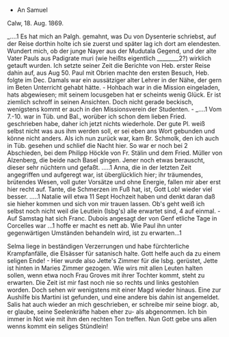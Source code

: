 + An Samuel

 Calw, 18. Aug. 1869.

_....1 Es hat mich an Palgh. gemahnt, was Du von Dysenterie schriebst, auf der Reise dorthin holte ich sie zuerst und später lag ich dort am elendesten. Wundert mich, ob der junge Nayer aus der Mudutala Gegend, und der alte Vater Pauls aus Padigrate muri (wie heißts eigentlich ________2?) wirklich getauft wurden. Ich setzte seiner Zeit die Berichte von Heb. erster Reise dahin auf, aus Aug 50. Paul mit Obrien machte den ersten Besuch, Heb. folgte im Dec. Damals war ein aussätziger alter Lehrer in der Nähe, der gern im Beten Unterricht gehabt hätte. - Hohbach war in die Mission eingeladen, hats abgewiesen; mit seinem locusgeben hat er scheints wenig Glück. Er ist ziemlich schroff in seinen Ansichten. Doch nicht gerade beckisch, wenigstens kommt er auch in den Missionsverein der Studenten. - _....1 Vom 7.-10. war in Tüb. und Bal., worüber ich schon dem lieben Fried. geschrieben habe, daher ich jetzt nichts wiederhole. Der gute Pl. weiß selbst nicht was aus ihm werden soll, er sei eben ans Wort gebunden und könne nicht anders. Als ich nun zurück war, kam Br. Schmolk, den ich auch in Tüb. gesehen und schlief die Nacht hier. So war er noch bei 2 Abschieden, bei dem Philipp Höckle von Fr. Stälin und dem Fried. Müller von Alzenberg, die beide nach Basel gingen. Jener noch etwas berauscht, dieser sehr nüchtern und gefaßt. .....1 <Emma Plebst schreibt> Anna, die in der letzten Zeit angegriffen und aufgeregt war, ist überglücklich hier; ihr träumendes, brütendes Wesen, voll guter Vorsätze und ohne Energie, fallen mir aber erst hier recht auf. Tante, die Schmerzen im Fuß hat, ist, Gott Lob! wieder viel besser. .....1 Natalie will etwa 11 Sept Hochzeit haben und denkt daran daß sie hieher kommen und sich von mir trauen lassen. Ob's geht weiß ich selbst noch nicht weil die Leutlein (Isbg's) alle erwartet sind, 4 auf einmal. - Auf Samstag hat sich Franc. Dubois angesagt der von Genf etliche Tage in Corcelles war ...1 hoffe er macht es nett ab. Wie Paul ihn unter gegenwärtigen Umständen behandeln wird, ist zu erwarten...1

Selma liege in beständigen Verzerrungen und habe fürchterliche Krampfanfälle, die Elsässer für satanisch halte. Gott helfe auch da zu einem seligen Ende! - Hier wurde also Jette's Zimmer für die Isbg. gerüstet, Jette ist hinten in Maries Zimmer gezogen. Wie wirs mit allen Leuten halten sollen, wenn etwa noch Frau Groves mit ihrer Tochter kommt, steht zu erwarten. Die Zeit ist mir fast noch nie so rechts und links gestohlen worden. Doch sehen wir wenigstens mit einer Magd wieder hinaus. Eine zur Aushilfe bis Martini ist gefunden, und eine andere bis dahin ist angemeldet. Salis hat auch wieder an mich geschrieben, er schreibe mir seine biogr. ab, er glaube, seine Seelenkräfte haben eher zu- als abgenommen. Ich bin immer in Not wie mit ihm den rechten Ton treffen. Nun Gott gebe uns allen wenns kommt ein seliges Stündlein!
